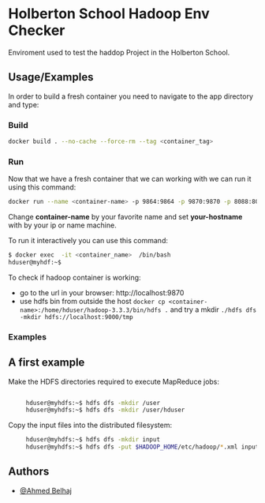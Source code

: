 # Holberton School Hadoop Env Checker

Enviroment used to test the haddop Project in the Holberton School. 


## Usage/Examples

In order to build a fresh container you need to navigate to the app directory and type:
### Build
```bash
docker build . --no-cache --force-rm --tag <container_tag>
```

### Run
Now that we have a fresh container that we can working with we can run it using this command:
```bash
docker run --name <container-name> -p 9864:9864 -p 9870:9870 -p 8088:8088 -p 9000:9000 --hostname <your-hostname> <image_name>
```
Change **container-name** by your favorite name and set **your-hostname** with by your ip or name machine.

To run it interactively you can use this command:
```bash
$ docker exec  -it <container_name>  /bin/bash
hduser@myhdf:~$ 
```


To check if hadoop container is working:

- go to the url in your browser: http://localhost:9870
- use hdfs bin from outside the host `docker cp <container-name>:/home/hduser/hadoop-3.3.3/bin/hdfs .` and try a mkdir `./hdfs dfs -mkdir hdfs://localhost:9000/tmp`

### Examples

## A first example

Make the HDFS directories required to execute MapReduce jobs:
```bash

     hduser@myhdfs:~$ hdfs dfs -mkdir /user
     hduser@myhdfs:~$ hdfs dfs -mkdir /user/hduser
```

Copy the input files into the distributed filesystem:
```bash      
     hduser@myhdfs:~$ hdfs dfs -mkdir input
     hduser@myhdfs:~$ hdfs dfs -put $HADOOP_HOME/etc/hadoop/*.xml input

```


## Authors

- [@Ahmed Belhaj](https://github.com/Theemiss)
